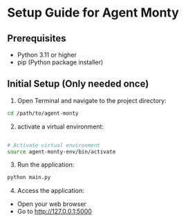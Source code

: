 # Setup Guide for Agent Monty

## Prerequisites
- Python 3.11 or higher
- pip (Python package installer)

## Initial Setup (Only needed once)

1. Open Terminal and navigate to the project directory:
```bash
cd /path/to/agent-monty
```

2. activate a virtual environment:
```bash

# Activate virtual environment
source agent-monty-env/bin/activate
```

3. Run the application:
```bash
python main.py
```

4. Access the application:
- Open your web browser
- Go to http://127.0.0.1:5000

```

